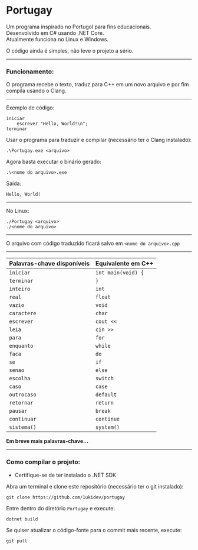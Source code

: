 # Portugay
Um programa inspirado no Portugol para fins educacionais.<br>
Desenvolvido em C# usando .NET Core.<br>
Atualmente funciona no Linux e Windows.

O código ainda é simples, não leve o projeto a sério.

---

### Funcionamento:
O programa recebe o texto, traduz para C++ em um novo arquivo e por fim compila usando o Clang.

---

Exemplo de código:
```
iniciar
    escrever "Hello, World!\n";
terminar
```

Usar o programa para traduzir e compilar (necessário ter o Clang instalado):
```
.\Portugay.exe <arquivo>
```

Agora basta executar o binário gerado:
```
.\<nome do arquivo>.exe
```

Saída:
```
Hello, World!
```

---

No Linux:
```
./Portugay <arquivo>
./<nome do arquivo>
```

---

O arquivo com código traduzido ficará salvo em ``<nome do arquivo>.cpp``

---

| Palavras-chave disponíveis | Equivalente em C++            |
| -------------------------- | ----------------------------- |
| ``iniciar``                | ``int main(void) {``          |
| ``terminar``               | ``}``                         |
| ``inteiro``                | ``int``                       |
| ``real``                   | ``float``                     |
| ``vazio``                  | ``void``                      |
| ``caractere``              | ``char``                      |
| ``escrever``               | ``cout <<``                   |
| ``leia``                   | ``cin >>``                    |
| ``para``                   | ``for``                       |
| ``enquanto``               | ``while``                     |
| ``faca``                   | ``do``                        |
| ``se``                     | ``if``                        |
| ``senao``                  | ``else``                      |
| ``escolha``                | ``switch``                    |
| ``caso``                   | ``case``                      |
| ``outrocaso``              | ``default``                   |
| ``retornar``               | ``return``                    |
| ``pausar``                 | ``break``                     |
| ``continuar``              | ``continue``                  |
| ``sistema()``              | ``system()``                  |

**Em breve mais palavras-chave...**

---

### Como compilar o projeto:
- Certifique-se de ter instalado o .NET SDK

Abra um terminal e clone este repositório (necessário ter o git instalado):
```
git clone https://github.com/1ukidev/portugay
```

Entre dentro do diretório ``Portugay`` e execute:
```
dotnet build
```

Se quiser atualizar o código-fonte para o commit mais recente, execute:
```
git pull
```
